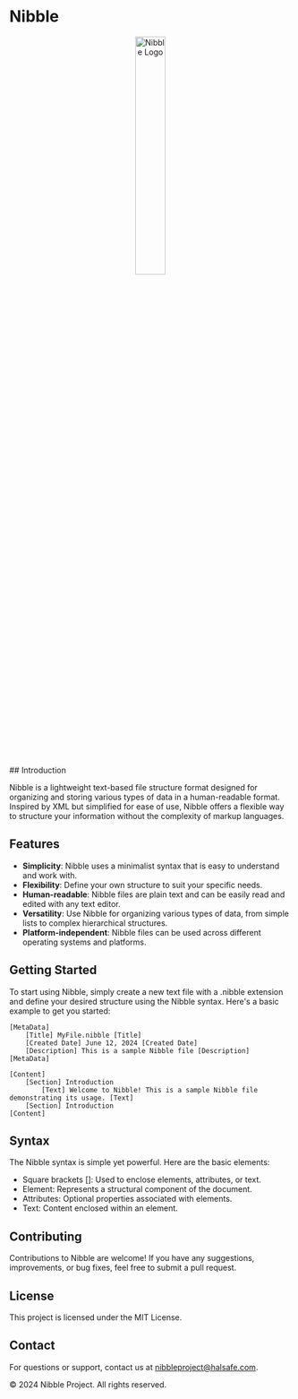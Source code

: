 # Nibble
<p align="center">
    <img src="https://i.imgur.com/iASoFPO.png" alt="Nibble Logo" width="33%">
</p>
## Introduction

Nibble is a lightweight text-based file structure format designed for organizing and storing various types of data in a human-readable format. Inspired by XML but simplified for ease of use, Nibble offers a flexible way to structure your information without the complexity of markup languages.

## Features

- **Simplicity**: Nibble uses a minimalist syntax that is easy to understand and work with.
- **Flexibility**: Define your own structure to suit your specific needs.
- **Human-readable**: Nibble files are plain text and can be easily read and edited with any text editor.
- **Versatility**: Use Nibble for organizing various types of data, from simple lists to complex hierarchical structures.
- **Platform-independent**: Nibble files can be used across different operating systems and platforms.

## Getting Started

To start using Nibble, simply create a new text file with a .nibble extension and define your desired structure using the Nibble syntax. Here's a basic example to get you started:

```plaintext
[MetaData]
    [Title] MyFile.nibble [Title]
    [Created Date] June 12, 2024 [Created Date]
    [Description] This is a sample Nibble file [Description]
[MetaData]

[Content]
    [Section] Introduction
        [Text] Welcome to Nibble! This is a sample Nibble file demonstrating its usage. [Text]
    [Section] Introduction
[Content]
```
## Syntax
The Nibble syntax is simple yet powerful. Here are the basic elements:

- Square brackets []: Used to enclose elements, attributes, or text.
- Element: Represents a structural component of the document.
- Attributes: Optional properties associated with elements.
- Text: Content enclosed within an element.

## Contributing
Contributions to Nibble are welcome! If you have any suggestions, improvements, or bug fixes, feel free to submit a pull request.

## License
This project is licensed under the MIT License.

## Contact
For questions or support, contact us at nibbleproject@halsafe.com.

© 2024 Nibble Project. All rights reserved.
